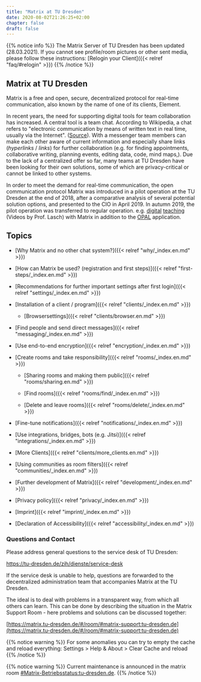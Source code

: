 ```yaml
---
title: "Matrix at TU Dresden"
date: 2020-08-02T21:26:25+02:00
chapter: false
draft: false
---
```

{{% notice info %}}
The Matrix Server of TU Dresden has been updated (28.03.2021). If you cannot see profile/room pictures or other sent media, please follow these instructions: [Relogin your Client]({{< relref "faq/#relogin" >}})
{{% /notice %}}

## Matrix at TU Dresden
Matrix is a free and open, secure, decentralized protocol for real-time communication, also known by the name of one of its clients, Element.

<object data="/images/matrix_interactive_en.svg" type="image/svg+xml" style="width: 1280px; max-width: 100%"></object>

In recent years, the need for supporting digital tools for team collaboration has increased. A central tool is a team chat. According to Wikipedia, a chat refers to "electronic communication by means of written text in real time, usually via the Internet". ([Source](https://en.wikipedia.org/wiki/Chat)). With a messenger team members can make each other aware of current information and especially share links (*hyperlinks* / *links*) for further collaboration (e.g. for finding appointments, collaborative writing, planning events, editing data, code, mind maps,). Due to the lack of a centralized offer so far, many teams at TU Dresden have been looking for their own solutions, some of which are privacy-critical or cannot be linked to other systems.

In order to meet the demand for real-time communication, the open communication protocol Matrix was introduced in a pilot operation at the TU Dresden at the end of 2018, after a comparative analysis of several potential solution options, and presented to the CIO in April 2019. In autumn 2019, the pilot operation was transferred to regular operation. e.g. [digital](https://invidious.13ad.de/AtkA-sE-9uU) [teaching](https://invidious.13ad.de/jEvKdFTKSxU) (Videos by Prof. Lasch) with Matrix in addition to the [OPAL](https://bildungsportal.sachsen.de/opal) application.

## Topics

* [Why Matrix and no other chat system?]({{< relref "why/_index.en.md" >}})

* [How can Matrix be used? (registration and first steps)]({{< relref "first-steps/_index.en.md" >}})

* [Recommendations for further important settings after first login]({{< relref "settings/_index.en.md" >}})

* [Installation of a client / program]({{< relref "clients/_index.en.md" >}})

    * [Browsersettings]({{< relref "clients/browser.en.md" >}})

* [Find people and send direct messages]({{< relref "messaging/_index.en.md" >}})

* [Use end-to-end encryption]({{< relref "encryption/_index.en.md" >}})

* [Create rooms and take responsibility]({{< relref "rooms/_index.en.md" >}})

    * [Sharing rooms and making them public]({{< relref "rooms/sharing.en.md" >}})

    * [Find rooms]({{< relref "rooms/find/_index.en.md" >}})

    * [Delete and leave rooms]({{< relref "rooms/delete/_index.en.md" >}})

* [Fine-tune notifications]({{< relref "notifications/_index.en.md" >}})

* [Use integrations, bridges, bots (e.g. Jitsi)]({{< relref "integrations/_index.en.md" >}})

* [More Clients]({{< relref "clients/more_clients.en.md" >}})

* [Using communities as room filters]({{< relref "communities/_index.en.md" >}})

* [Further development of Matrix]({{< relref "development/_index.en.md" >}})

* [Privacy policy]({{< relref "privacy/_index.en.md" >}})

* [Imprint]({{< relref "imprint/_index.en.md" >}})

* [Declaration of Accessibility]({{< relref "accessibility/_index.en.md" >}})

### Questions and Contact

Please address general questions to the service desk of TU Dresden:

https://tu-dresden.de/zih/dienste/service-desk

If the service desk is unable to help, questions are forwarded to the decentralized administration team that accompanies Matrix at the TU Dresden.

The ideal is to deal with problems in a transparent way, from which all others can learn. This can be done by describing the situation in the Matrix Support Room - here problems and solutions can be discussed together:

[https://matrix.tu-dresden.de/#/room/#matrix-support:tu-dresden.de](https://matrix.tu-dresden.de/#/room/#matrix-support:tu-dresden.de)

{{% notice warning %}}
For some anomalies you can try to empty the cache and reload everything: Settings > Help & About > Clear Cache and reload
{{% /notice %}}

{{% notice warning %}}
Current maintenance is announced in the matrix room [#Matrix-Betriebsstatus:tu-dresden.de](https://matrix.tu-dresden.de/#/room/#Matrix-Betriebsstatus:tu-dresden.de).
{{% /notice %}}
